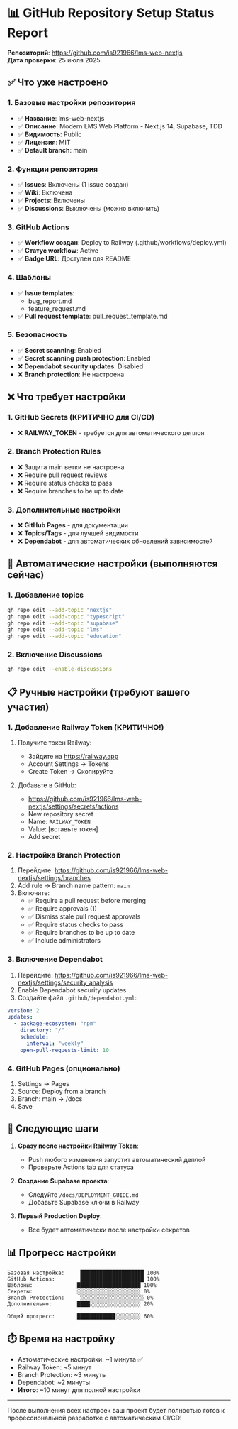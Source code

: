 # 📊 GitHub Repository Setup Status Report

**Репозиторий**: https://github.com/is921966/lms-web-nextjs  
**Дата проверки**: 25 июля 2025

## ✅ Что уже настроено

### 1. Базовые настройки репозитория
- ✅ **Название**: lms-web-nextjs
- ✅ **Описание**: Modern LMS Web Platform - Next.js 14, Supabase, TDD
- ✅ **Видимость**: Public
- ✅ **Лицензия**: MIT
- ✅ **Default branch**: main

### 2. Функции репозитория
- ✅ **Issues**: Включены (1 issue создан)
- ✅ **Wiki**: Включена
- ✅ **Projects**: Включены
- ✅ **Discussions**: Выключены (можно включить)

### 3. GitHub Actions
- ✅ **Workflow создан**: Deploy to Railway (.github/workflows/deploy.yml)
- ✅ **Статус workflow**: Active
- ✅ **Badge URL**: Доступен для README

### 4. Шаблоны
- ✅ **Issue templates**: 
  - bug_report.md
  - feature_request.md
- ✅ **Pull request template**: pull_request_template.md

### 5. Безопасность
- ✅ **Secret scanning**: Enabled
- ✅ **Secret scanning push protection**: Enabled
- ❌ **Dependabot security updates**: Disabled
- ❌ **Branch protection**: Не настроена

## ❌ Что требует настройки

### 1. GitHub Secrets (КРИТИЧНО для CI/CD)
- ❌ **RAILWAY_TOKEN** - требуется для автоматического деплоя

### 2. Branch Protection Rules
- ❌ Защита main ветки не настроена
- ❌ Require pull request reviews
- ❌ Require status checks to pass
- ❌ Require branches to be up to date

### 3. Дополнительные настройки
- ❌ **GitHub Pages** - для документации
- ❌ **Topics/Tags** - для лучшей видимости
- ❌ **Dependabot** - для автоматических обновлений зависимостей

## 🔧 Автоматические настройки (выполняются сейчас)

### 1. Добавление topics
```bash
gh repo edit --add-topic "nextjs"
gh repo edit --add-topic "typescript"
gh repo edit --add-topic "supabase"
gh repo edit --add-topic "lms"
gh repo edit --add-topic "education"
```

### 2. Включение Discussions
```bash
gh repo edit --enable-discussions
```

## 📋 Ручные настройки (требуют вашего участия)

### 1. Добавление Railway Token (КРИТИЧНО!)

1. Получите токен Railway:
   - Зайдите на https://railway.app
   - Account Settings → Tokens
   - Create Token → Скопируйте

2. Добавьте в GitHub:
   - https://github.com/is921966/lms-web-nextjs/settings/secrets/actions
   - New repository secret
   - Name: `RAILWAY_TOKEN`
   - Value: [вставьте токен]
   - Add secret

### 2. Настройка Branch Protection

1. Перейдите: https://github.com/is921966/lms-web-nextjs/settings/branches
2. Add rule → Branch name pattern: `main`
3. Включите:
   - ✅ Require a pull request before merging
   - ✅ Require approvals (1)
   - ✅ Dismiss stale pull request approvals
   - ✅ Require status checks to pass
   - ✅ Require branches to be up to date
   - ✅ Include administrators

### 3. Включение Dependabot

1. Перейдите: https://github.com/is921966/lms-web-nextjs/settings/security_analysis
2. Enable Dependabot security updates
3. Создайте файл `.github/dependabot.yml`:

```yaml
version: 2
updates:
  - package-ecosystem: "npm"
    directory: "/"
    schedule:
      interval: "weekly"
    open-pull-requests-limit: 10
```

### 4. GitHub Pages (опционально)

1. Settings → Pages
2. Source: Deploy from a branch
3. Branch: main → /docs
4. Save

## 🚀 Следующие шаги

1. **Сразу после настройки Railway Token**:
   - Push любого изменения запустит автоматический деплой
   - Проверьте Actions tab для статуса

2. **Создание Supabase проекта**:
   - Следуйте `/docs/DEPLOYMENT_GUIDE.md`
   - Добавьте Supabase ключи в Railway

3. **Первый Production Deploy**:
   - Все будет автоматически после настройки секретов

## 📊 Прогресс настройки

```
Базовая настройка:     ████████████████████ 100%
GitHub Actions:        ████████████████████ 100%
Шаблоны:              ████████████████████ 100%
Секреты:              ░░░░░░░░░░░░░░░░░░░░ 0%
Branch Protection:     ░░░░░░░░░░░░░░░░░░░░ 0%
Дополнительно:        ████░░░░░░░░░░░░░░░░ 20%

Общий прогресс:       ████████████░░░░░░░░ 60%
```

## ⏱️ Время на настройку

- Автоматические настройки: ~1 минута ✅
- Railway Token: ~5 минут
- Branch Protection: ~3 минуты
- Dependabot: ~2 минуты
- **Итого**: ~10 минут для полной настройки

---

После выполнения всех настроек ваш проект будет полностью готов к профессиональной разработке с автоматическим CI/CD! 